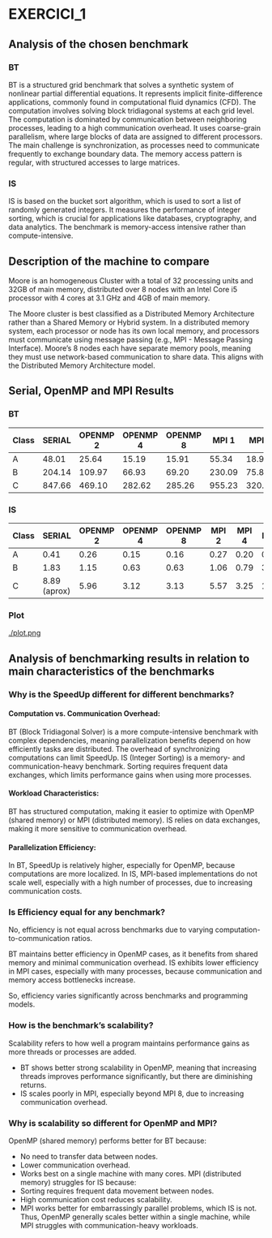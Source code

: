 # EXERCICI_1

## Analysis of the chosen benchmark

### BT
BT is a structured grid benchmark that solves a synthetic system of nonlinear partial differential equations.
It represents implicit finite-difference applications, commonly found in computational fluid dynamics (CFD).
The computation involves solving block tridiagonal systems at each grid level.
The computation is dominated by communication between neighboring processes, leading to a high communication overhead.
It uses coarse-grain parallelism, where large blocks of data are assigned to different processors.
The main challenge is synchronization, as processes need to communicate frequently to exchange boundary data.
The memory access pattern is regular, with structured accesses to large matrices.

### IS
IS is based on the bucket sort algorithm, which is used to sort a list of randomly generated integers.
It measures the performance of integer sorting, which is crucial for applications like databases, cryptography, and data analytics.
The benchmark is memory-access intensive rather than compute-intensive.

## Description of the machine to compare
Moore is an homogeneous Cluster with a total of 32 processing units and 32GB of main memory, distributed over 8 nodes with an Intel Core i5 processor with 4 cores at 3.1 GHz and 4GB of main memory.

The Moore cluster is best classified as a Distributed Memory Architecture rather than a Shared Memory or Hybrid system.
In a distributed memory system, each processor or node has its own local memory, and processors must communicate using message passing (e.g., MPI - Message Passing Interface).
Moore’s 8 nodes each have separate memory pools, meaning they must use network-based communication to share data.
This aligns with the Distributed Memory Architecture model.

## Serial, OpenMP and MPI Results

### BT
| Class | SERIAL | OPENMP 2 | OPENMP 4 | OPENMP 8 | MPI 1  | MPI 4  | MPI 9  | MPI 16 |
|-------|--------|----------|----------|----------|--------|--------|--------|--------|
| A     | 48.01  | 25.64    | 15.19    | 15.91    | 55.34  | 18.95  | 38.06  | 50.24  |
| B     | 204.14 | 109.97   | 66.93    | 69.20    | 230.09 | 75.80  | 89.00  | 75.93  |
| C     | 847.66 | 469.10   | 282.62   | 285.26   | 955.23 | 320.41 | 206.12 | 146.26 |

### IS
| Class | SERIAL        | OPENMP 2 | OPENMP 4 | OPENMP 8 | MPI 2  | MPI 4  | MPI 8 | MPI 16 | MPI 32 |
|-------|---------------|----------|----------|----------|--------|--------|-------|--------|--------|
| A     | 0.41          | 0.26     | 0.15     | 0.16     | 0.27   | 0.20   | 0.82  | 4.88   | 6.54   |
| B     | 1.83          | 1.15     | 0.63     | 0.63     | 1.06   | 0.79   | 3.27  | 6.12   | 9.39   |
| C     | 8.89 (aprox)  | 5.96     | 3.12     | 3.13     | 5.57   | 3.25   | 12.98 | 13.07  | 9.70   |

### Plot
[./plot.png](./plot.png)

## Analysis of benchmarking results in relation to main characteristics of the benchmarks

### Why is the SpeedUp different for different benchmarks?

#### Computation vs. Communication Overhead:
BT (Block Tridiagonal Solver) is a more compute-intensive benchmark with complex dependencies, meaning parallelization benefits depend on how efficiently tasks are distributed. The overhead of synchronizing computations can limit SpeedUp.
IS (Integer Sorting) is a memory- and communication-heavy benchmark. Sorting requires frequent data exchanges, which limits performance gains when using more processes.

#### Workload Characteristics:
BT has structured computation, making it easier to optimize with OpenMP (shared memory) or MPI (distributed memory).
IS relies on data exchanges, making it more sensitive to communication overhead.

#### Parallelization Efficiency:
In BT, SpeedUp is relatively higher, especially for OpenMP, because computations are more localized.
In IS, MPI-based implementations do not scale well, especially with a high number of processes, due to increasing communication costs.

### Is Efficiency equal for any benchmark?
No, efficiency is not equal across benchmarks due to varying computation-to-communication ratios.

BT maintains better efficiency in OpenMP cases, as it benefits from shared memory and minimal communication overhead.
IS exhibits lower efficiency in MPI cases, especially with many processes, because communication and memory access bottlenecks increase.

So, efficiency varies significantly across benchmarks and programming models.

### How is the benchmark’s scalability?
Scalability refers to how well a program maintains performance gains as more threads or processes are added.
* BT shows better strong scalability in OpenMP, meaning that increasing threads improves performance significantly, but there are diminishing returns.
* IS scales poorly in MPI, especially beyond MPI 8, due to increasing communication overhead.

### Why is scalability so different for OpenMP and MPI?
OpenMP (shared memory) performs better for BT because:
* No need to transfer data between nodes.
* Lower communication overhead.
* Works best on a single machine with many cores.
MPI (distributed memory) struggles for IS because:
* Sorting requires frequent data movement between nodes.
* High communication cost reduces scalability.
* MPI works better for embarrassingly parallel problems, which IS is not.
Thus, OpenMP generally scales better within a single machine, while MPI struggles with communication-heavy workloads.
